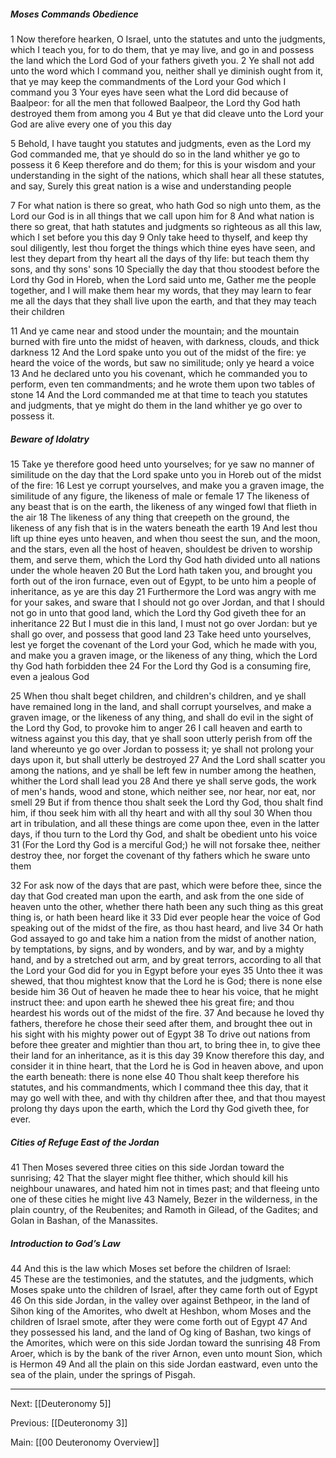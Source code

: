 ##### Moses Commands Obedience

1 Now therefore hearken, O Israel, unto the statutes and unto the judgments, which I teach you, for to do them, that ye may live, and go in and possess the land which the Lord God of your fathers giveth you. 2 Ye shall not add unto the word which I command you, neither shall ye diminish ought from it, that ye may keep the commandments of the Lord your God which I command you 3 Your eyes have seen what the Lord did because of Baalpeor: for all the men that followed Baalpeor, the Lord thy God hath destroyed them from among you 4 But ye that did cleave unto the Lord your God are alive every one of you this day 

5 Behold, I have taught you statutes and judgments, even as the Lord my God commanded me, that ye should do so in the land whither ye go to possess it 6 Keep therefore and do them; for this is your wisdom and your understanding in the sight of the nations, which shall hear all these statutes, and say, Surely this great nation is a wise and understanding people 

7 For what nation is there so great, who hath God so nigh unto them, as the Lord our God is in all things that we call upon him for 8 And what nation is there so great, that hath statutes and judgments so righteous as all this law, which I set before you this day 9 Only take heed to thyself, and keep thy soul diligently, lest thou forget the things which thine eyes have seen, and lest they depart from thy heart all the days of thy life: but teach them thy sons, and thy sons' sons 10 Specially the day that thou stoodest before the Lord thy God in Horeb, when the Lord said unto me, Gather me the people together, and I will make them hear my words, that they may learn to fear me all the days that they shall live upon the earth, and that they may teach their children 

11 And ye came near and stood under the mountain; and the mountain burned with fire unto the midst of heaven, with darkness, clouds, and thick darkness 12 And the Lord spake unto you out of the midst of the fire: ye heard the voice of the words, but saw no similitude; only ye heard a voice 13 And he declared unto you his covenant, which he commanded you to perform, even ten commandments; and he wrote them upon two tables of stone 14 And the Lord commanded me at that time to teach you statutes and judgments, that ye might do them in the land whither ye go over to possess it.

##### Beware of Idolatry

15 Take ye therefore good heed unto yourselves; for ye saw no manner of similitude on the day that the Lord spake unto you in Horeb out of the midst of the fire: 16 Lest ye corrupt yourselves, and make you a graven image, the similitude of any figure, the likeness of male or female 17 The likeness of any beast that is on the earth, the likeness of any winged fowl that flieth in the air 18 The likeness of any thing that creepeth on the ground, the likeness of any fish that is in the waters beneath the earth 19 And lest thou lift up thine eyes unto heaven, and when thou seest the sun, and the moon, and the stars, even all the host of heaven, shouldest be driven to worship them, and serve them, which the Lord thy God hath divided unto all nations under the whole heaven 20 But the Lord hath taken you, and brought you forth out of the iron furnace, even out of Egypt, to be unto him a people of inheritance, as ye are this day 21 Furthermore the Lord was angry with me for your sakes, and sware that I should not go over Jordan, and that I should not go in unto that good land, which the Lord thy God giveth thee for an inheritance 22 But I must die in this land, I must not go over Jordan: but ye shall go over, and possess that good land 23 Take heed unto yourselves, lest ye forget the covenant of the Lord your God, which he made with you, and make you a graven image, or the likeness of any thing, which the Lord thy God hath forbidden thee 24 For the Lord thy God is a consuming fire, even a jealous God 

25 When thou shalt beget children, and children's children, and ye shall have remained long in the land, and shall corrupt yourselves, and make a graven image, or the likeness of any thing, and shall do evil in the sight of the Lord thy God, to provoke him to anger 26 I call heaven and earth to witness against you this day, that ye shall soon utterly perish from off the land whereunto ye go over Jordan to possess it; ye shall not prolong your days upon it, but shall utterly be destroyed 27 And the Lord shall scatter you among the nations, and ye shall be left few in number among the heathen, whither the Lord shall lead you 28 And there ye shall serve gods, the work of men's hands, wood and stone, which neither see, nor hear, nor eat, nor smell 29 But if from thence thou shalt seek the Lord thy God, thou shalt find him, if thou seek him with all thy heart and with all thy soul 30 When thou art in tribulation, and all these things are come upon thee, even in the latter days, if thou turn to the Lord thy God, and shalt be obedient unto his voice 31 (For the Lord thy God is a merciful God;) he will not forsake thee, neither destroy thee, nor forget the covenant of thy fathers which he sware unto them 

32 For ask now of the days that are past, which were before thee, since the day that God created man upon the earth, and ask from the one side of heaven unto the other, whether there hath been any such thing as this great thing is, or hath been heard like it 33 Did ever people hear the voice of God speaking out of the midst of the fire, as thou hast heard, and live 34 Or hath God assayed to go and take him a nation from the midst of another nation, by temptations, by signs, and by wonders, and by war, and by a mighty hand, and by a stretched out arm, and by great terrors, according to all that the Lord your God did for you in Egypt before your eyes 35 Unto thee it was shewed, that thou mightest know that the Lord he is God; there is none else beside him 36 Out of heaven he made thee to hear his voice, that he might instruct thee: and upon earth he shewed thee his great fire; and thou heardest his words out of the midst of the fire. 37 And because he loved thy fathers, therefore he chose their seed after them, and brought thee out in his sight with his mighty power out of Egypt 38 To drive out nations from before thee greater and mightier than thou art, to bring thee in, to give thee their land for an inheritance, as it is this day 39 Know therefore this day, and consider it in thine heart, that the Lord he is God in heaven above, and upon the earth beneath: there is none else 40 Thou shalt keep therefore his statutes, and his commandments, which I command thee this day, that it may go well with thee, and with thy children after thee, and that thou mayest prolong thy days upon the earth, which the Lord thy God giveth thee, for ever.

##### Cities of Refuge East of the Jordan

41 Then Moses severed three cities on this side Jordan toward the sunrising; 42 That the slayer might flee thither, which should kill his neighbour unawares, and hated him not in times past; and that fleeing unto one of these cities he might live 43 Namely, Bezer in the wilderness, in the plain country, of the Reubenites; and Ramoth in Gilead, of the Gadites; and Golan in Bashan, of the Manassites.

##### Introduction to God’s Law

44 And this is the law which Moses set before the children of Israel: 45 These are the testimonies, and the statutes, and the judgments, which Moses spake unto the children of Israel, after they came forth out of Egypt 46 On this side Jordan, in the valley over against Bethpeor, in the land of Sihon king of the Amorites, who dwelt at Heshbon, whom Moses and the children of Israel smote, after they were come forth out of Egypt 47 And they possessed his land, and the land of Og king of Bashan, two kings of the Amorites, which were on this side Jordan toward the sunrising 48 From Aroer, which is by the bank of the river Arnon, even unto mount Sion, which is Hermon 49 And all the plain on this side Jordan eastward, even unto the sea of the plain, under the springs of Pisgah.

---
Next: [[Deuteronomy 5]]

Previous: [[Deuteronomy 3]]

Main: [[00 Deuteronomy Overview]]